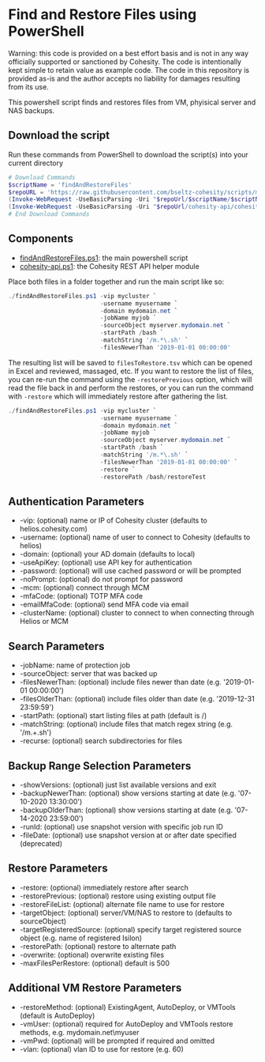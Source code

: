# Find and Restore Files using PowerShell

Warning: this code is provided on a best effort basis and is not in any way officially supported or sanctioned by Cohesity. The code is intentionally kept simple to retain value as example code. The code in this repository is provided as-is and the author accepts no liability for damages resulting from its use.

This powershell script finds and restores files from VM, phyisical server and NAS backups.

## Download the script

Run these commands from PowerShell to download the script(s) into your current directory

```powershell
# Download Commands
$scriptName = 'findAndRestoreFiles'
$repoURL = 'https://raw.githubusercontent.com/bseltz-cohesity/scripts/master/powershell'
(Invoke-WebRequest -UseBasicParsing -Uri "$repoUrl/$scriptName/$scriptName.ps1").content | Out-File "$scriptName.ps1"; (Get-Content "$scriptName.ps1") | Set-Content "$scriptName.ps1"
(Invoke-WebRequest -UseBasicParsing -Uri "$repoUrl/cohesity-api/cohesity-api.ps1").content | Out-File cohesity-api.ps1; (Get-Content cohesity-api.ps1) | Set-Content cohesity-api.ps1
# End Download Commands
```

## Components

* [findAndRestoreFiles.ps1](https://raw.githubusercontent.com/bseltz-cohesity/scripts/master/powershell/findAndRestoreFiles/findAndRestoreFiles.ps1): the main powershell script
* [cohesity-api.ps1](https://raw.githubusercontent.com/bseltz-cohesity/scripts/master/powershell/cohesity-api/cohesity-api.ps1): the Cohesity REST API helper module

Place both files in a folder together and run the main script like so:

```powershell
./findAndRestoreFiles.ps1 -vip mycluster `
                          -username myusername `
                          -domain mydomain.net `
                          -jobName myjob `
                          -sourceObject myserver.mydomain.net `
                          -startPath /bash `
                          -matchString '/m.*\.sh' `
                          -filesNewerThan '2019-01-01 00:00:00'
```

The resulting list will be saved to `filesToRestore.tsv` which can be opened in Excel and reviewed, massaged, etc. If you want to restore the list of files, you can re-run the command using the `-restorePrevious` option, which will read the file back in and perform the restores, or you can run the command with `-restore` which will immediately restore after gathering the list.

```powershell
./findAndRestoreFiles.ps1 -vip mycluster `
                          -username myusername `
                          -domain mydomain.net `
                          -jobName myjob `
                          -sourceObject myserver.mydomain.net `
                          -startPath /bash `
                          -matchString '/m.*\.sh' `
                          -filesNewerThan '2019-01-01 00:00:00' `
                          -restore `
                          -restorePath /bash/restoreTest
```

## Authentication Parameters

* -vip: (optional) name or IP of Cohesity cluster (defaults to helios.cohesity.com)
* -username: (optional) name of user to connect to Cohesity (defaults to helios)
* -domain: (optional) your AD domain (defaults to local)
* -useApiKey: (optional) use API key for authentication
* -password: (optional) will use cached password or will be prompted
* -noPrompt: (optional) do not prompt for password
* -mcm: (optional) connect through MCM
* -mfaCode: (optional) TOTP MFA code
* -emailMfaCode: (optional) send MFA code via email
* -clusterName: (optional) cluster to connect to when connecting through Helios or MCM

## Search Parameters

* -jobName: name of protection job
* -sourceObject: server that was backed up
* -filesNewerThan: (optional) include files newer than date (e.g. '2019-01-01 00:00:00')
* -filesOlderThan: (optional) include files older than date (e.g. '2019-12-31 23:59:59')
* -startPath: (optional) start listing files at path (default is /)
* -matchString: (optional) include files that match regex string (e.g. '/m.+\.sh')
* -recurse: (optional) search subdirectories for files

## Backup Range Selection Parameters

* -showVersions: (optional) just list available versions and exit
* -backupNewerThan: (optional) show versions starting at date (e.g. '07-10-2020 13:30:00')
* -backupOlderThan: (optional) show versions starting at date (e.g. '07-14-2020 23:59:00')
* -runId: (optional) use snapshot version with specific job run ID
* -fileDate: (optional) use snapshot version at or after date specified (deprecated)

## Restore Parameters

* -restore: (optional) immediately restore after search
* -restorePrevious: (optional) restore using existing output file
* -restoreFileList: (optional) alternate file name to use for restore
* -targetObject: (optional) server/VM/NAS to restore to (defaults to sourceObject)
* -targetRegisteredSource: (optional) specify target registered source object (e.g. name of registered Isilon)
* -restorePath: (optional) restore to alternate path
* -overwrite: (optional) overwrite existing files
* -maxFilesPerRestore: (optional) default is 500

## Additional VM Restore Parameters

* -restoreMethod: (optional) ExistingAgent, AutoDeploy, or VMTools (default is AutoDeploy)
* -vmUser: (optional) required for AutoDeploy and VMTools restore methods, e.g. mydomain.net\myuser
* -vmPwd: (optional) will be prompted if required and omitted
* -vlan: (optional) vlan ID to use for restore (e.g. 60)

